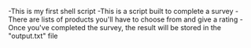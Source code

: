-This is my first shell script
-This is a script built to complete a survey 
-There are lists of products you'll have to choose from and give a rating
-Once you've completed the survey, the result will be stored in the "output.txt" file
